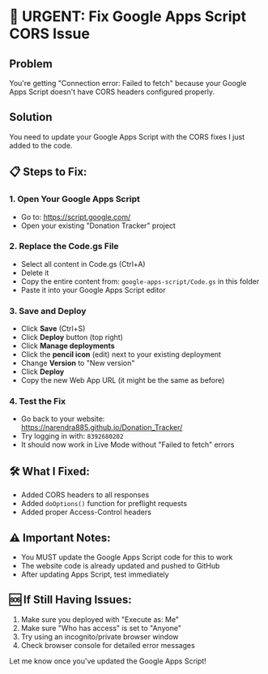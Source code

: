 # 🔧 URGENT: Fix Google Apps Script CORS Issue

## Problem
You're getting "Connection error: Failed to fetch" because your Google Apps Script doesn't have CORS headers configured properly.

## Solution
You need to update your Google Apps Script with the CORS fixes I just added to the code.

## 📋 Steps to Fix:

### 1. Open Your Google Apps Script
- Go to: https://script.google.com/
- Open your existing "Donation Tracker" project

### 2. Replace the Code.gs File
- Select all content in Code.gs (Ctrl+A)
- Delete it
- Copy the entire content from: `google-apps-script/Code.gs` in this folder
- Paste it into your Google Apps Script editor

### 3. Save and Deploy
- Click **Save** (Ctrl+S)
- Click **Deploy** button (top right)
- Click **Manage deployments**
- Click the **pencil icon** (edit) next to your existing deployment
- Change **Version** to "New version"
- Click **Deploy**
- Copy the new Web App URL (it might be the same as before)

### 4. Test the Fix
- Go back to your website: https://narendra885.github.io/Donation_Tracker/
- Try logging in with: `8392680202`
- It should now work in Live Mode without "Failed to fetch" errors

## 🛠️ What I Fixed:
- Added CORS headers to all responses
- Added `doOptions()` function for preflight requests
- Added proper Access-Control headers

## ⚠️ Important Notes:
- You MUST update the Google Apps Script code for this to work
- The website code is already updated and pushed to GitHub
- After updating Apps Script, test immediately

## 🆘 If Still Having Issues:
1. Make sure you deployed with "Execute as: Me"
2. Make sure "Who has access" is set to "Anyone"
3. Try using an incognito/private browser window
4. Check browser console for detailed error messages

Let me know once you've updated the Google Apps Script!
